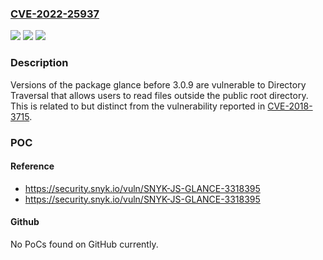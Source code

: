 ### [CVE-2022-25937](https://cve.mitre.org/cgi-bin/cvename.cgi?name=CVE-2022-25937)
![](https://img.shields.io/static/v1?label=Product&message=glance&color=blue)
![](https://img.shields.io/static/v1?label=Version&message=0%3C%203.0.9%20&color=brighgreen)
![](https://img.shields.io/static/v1?label=Vulnerability&message=Directory%20Traversal&color=brighgreen)

### Description

Versions of the package glance before 3.0.9 are vulnerable to Directory Traversal that allows users to read files outside the public root directory. This is related to but distinct from the vulnerability reported in [CVE-2018-3715](https://security.snyk.io/vuln/npm:glance:20180129).

### POC

#### Reference
- https://security.snyk.io/vuln/SNYK-JS-GLANCE-3318395
- https://security.snyk.io/vuln/SNYK-JS-GLANCE-3318395

#### Github
No PoCs found on GitHub currently.

